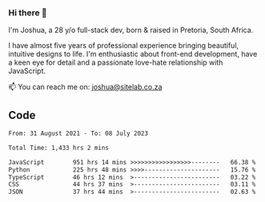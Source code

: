 ### Hi there 👋

I'm Joshua, a 28 y/o full-stack dev, born & raised in Pretoria, South Africa. 

I have almost five years of professional experience bringing beautiful, intuitive designs to life. I'm enthusiastic about front-end development, have a keen eye for detail and a passionate love-hate relationship with JavaScript.

📫 You can reach me on: joshua@sitelab.co.za

## **Code**

<!--START_SECTION:waka-->

```txt
From: 31 August 2021 - To: 08 July 2023

Total Time: 1,433 hrs 2 mins

JavaScript        951 hrs 14 mins >>>>>>>>>>>>>>>>>--------   66.38 %
Python            225 hrs 48 mins >>>>---------------------   15.76 %
TypeScript        46 hrs 12 mins  >------------------------   03.22 %
CSS               44 hrs 37 mins  >------------------------   03.11 %
JSON              37 hrs 44 mins  >------------------------   02.63 %
```

<!--END_SECTION:waka-->

